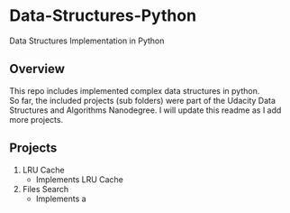 # Data-Structures-Python
Data Structures Implementation in Python

## Overview
This repo includes implemented complex data structures in python.  
So far, the included projects (sub folders) were part of the Udacity Data Structures and Algorithms Nanodegree. I will update this readme as I add more projects.

## Projects
1. LRU Cache
    * Implements LRU Cache
2. Files Search
    * Implements a 
